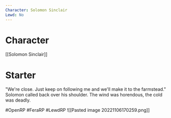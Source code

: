 ```yaml
---
Character: Solomon Sinclair
Lewd: No
---
```

# Character
[[Solomon Sinclair]]

# Starter
"We're close. Just keep on following me and we'll make it to the farmstead." Solomon called back over his shoulder. The wind was horendous, the cold was deadly.

  

#OpenRP #FeraRP #LewdRP 
![[Pasted image 20221106170259.png]]